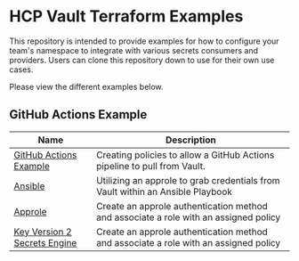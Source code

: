 # HCP Vault Terraform Examples

This repository is intended to provide examples for how to configure your team's namespace to integrate with various secrets consumers and providers. Users can clone this repository down to use for their own use cases.

Please view the different examples below.

## GitHub Actions Example

| Name | Description |
|------| ----------- |
[GitHub Actions Example](./github_actions) | Creating policies to allow a GitHub Actions pipeline to pull from Vault.
[Ansible](./ansible) | Utilizing an approle to grab credentials from Vault within an Ansible Playbook
[Approle](./approle) | Create an approle authentication method and associate a role with an assigned policy
[Key Version 2 Secrets Engine](./kvv2-secrets-engine) | Create an approle authentication method and associate a role with an assigned policy

